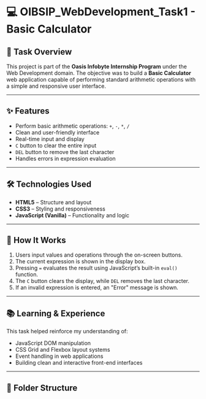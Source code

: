 # 💻 OIBSIP_WebDevelopment_Task1 - Basic Calculator

## 📌 Task Overview

This project is part of the **Oasis Infobyte Internship Program** under the Web Development domain. The objective was to build a **Basic Calculator** web application capable of performing standard arithmetic operations with a simple and responsive user interface.

---

## ✨ Features

- Perform basic arithmetic operations: `+`, `-`, `*`, `/`
- Clean and user-friendly interface
- Real-time input and display
- `C` button to clear the entire input
- `DEL` button to remove the last character
- Handles errors in expression evaluation

---

## 🛠️ Technologies Used

- **HTML5** – Structure and layout
- **CSS3** – Styling and responsiveness
- **JavaScript (Vanilla)** – Functionality and logic

---

## 📌 How It Works

1. Users input values and operations through the on-screen buttons.
2. The current expression is shown in the display box.
3. Pressing `=` evaluates the result using JavaScript’s built-in `eval()` function.
4. The `C` button clears the display, while `DEL` removes the last character.
5. If an invalid expression is entered, an "Error" message is shown.

---

## 📚 Learning & Experience

This task helped reinforce my understanding of:
- JavaScript DOM manipulation
- CSS Grid and Flexbox layout systems
- Event handling in web applications
- Building clean and interactive front-end interfaces

---

## 📁 Folder Structure


